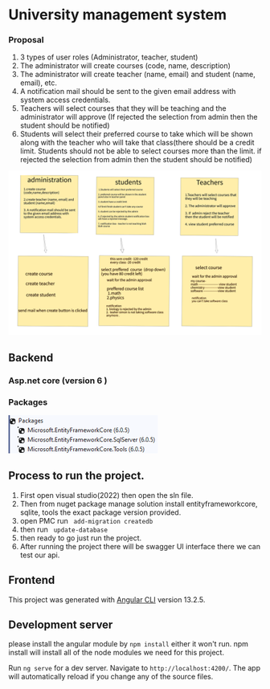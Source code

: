 # University management system

### Proposal

1.  3 types of user roles (Administrator, teacher, student)
2.  The administrator will create courses (code, name, description)
3. The administrator will create teacher (name, email) and student (name, email), etc.
4. A notification mail should be sent to the given email address with system access credentials.
5. Teachers will select courses that they will be teaching and the administrator will approve (If rejected the selection   from admin then the student should be notified)
6.  Students will select their preferred course to take which will be shown along with the teacher who will take that class(there should be a credit limit. Students should not be able to select courses more than the limit. if rejected the selection from admin then the student should be notified)

![plot](./temp/planning.png)

## Backend 

### Asp.net core (version 6 )

### Packages 
![plot](./temp/package.png)
 
 ## Process to run the project.
 1. First open visual studio(2022) then open the sln file.
 2. Then from nuget package manage solution install entityframeworkcore, sqlite, tools the exact package version provided.
 3. open PMC run ``` add-migration createdb```
 4. then run ``` update-database```
 5. then ready to go just run the project.
 6. After running the project there will be swagger UI interface there we can test our api.


 ## Frontend


This project was generated with [Angular CLI](https://github.com/angular/angular-cli) version 13.2.5.

## Development server
please install the angular module by `npm install` either it won't run.
npm install will install all of the node modules we need for this project.

Run `ng serve` for a dev server. Navigate to `http://localhost:4200/`. The app will automatically reload if you change any of the source files.

